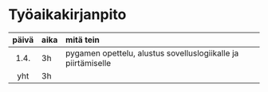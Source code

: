 # Työaikakirjanpito

| päivä | aika | mitä tein                                                     |
|:-----:|:-----|:--------------------------------------------------------------|
| 1.4.  | 3h   | pygamen opettelu, alustus sovelluslogiikalle ja piirtämiselle |
|  yht  | 3h   |